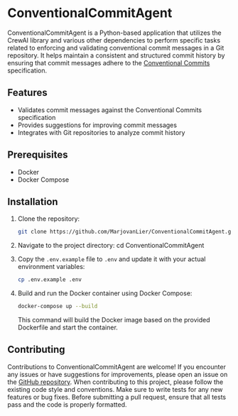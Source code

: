 # ConventionalCommitAgent

ConventionalCommitAgent is a Python-based application that utilizes the CrewAI library and various other dependencies to
perform specific tasks related to enforcing and validating conventional commit messages in a Git repository. It helps
maintain a consistent and structured commit history by ensuring that commit messages adhere to
the [Conventional Commits](https://www.conventionalcommits.org/en/v1.0.0/) specification.

## Features

- Validates commit messages against the Conventional Commits specification
- Provides suggestions for improving commit messages
- Integrates with Git repositories to analyze commit history

## Prerequisites

- Docker
- Docker Compose

## Installation

1. Clone the repository:

   ```bash
   git clone https://github.com/MarjovanLier/ConventionalCommitAgent.git
   ```

2. Navigate to the project directory:
   cd ConventionalCommitAgent

3. Copy the `.env.example` file to `.env` and update it with your actual environment variables:

   ```bash
   cp .env.example .env
   ```

4. Build and run the Docker container using Docker Compose:
   ```bash
   docker-compose up --build
   ```
   This command will build the Docker image based on the provided Dockerfile and start the container.

## Contributing

Contributions to ConventionalCommitAgent are welcome! If you encounter any issues or have suggestions for improvements,
please open an issue on the [GitHub repository](https://github.com/MarjovanLier/ConventionalCommitAgent/issues).
When contributing to this project, please follow the existing code style and conventions. Make sure to write tests for
any new features or bug fixes. Before submitting a pull request, ensure that all tests pass and the code is properly
formatted.